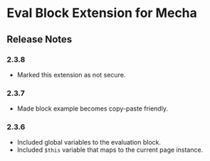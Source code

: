 Eval Block Extension for Mecha
==============================

Release Notes
-------------

### 2.3.8

 - Marked this extension as not secure.

### 2.3.7

 - Made block example becomes copy-paste friendly.

### 2.3.6

 - Included global variables to the evaluation block.
 - Included `$this` variable that maps to the current page instance.
